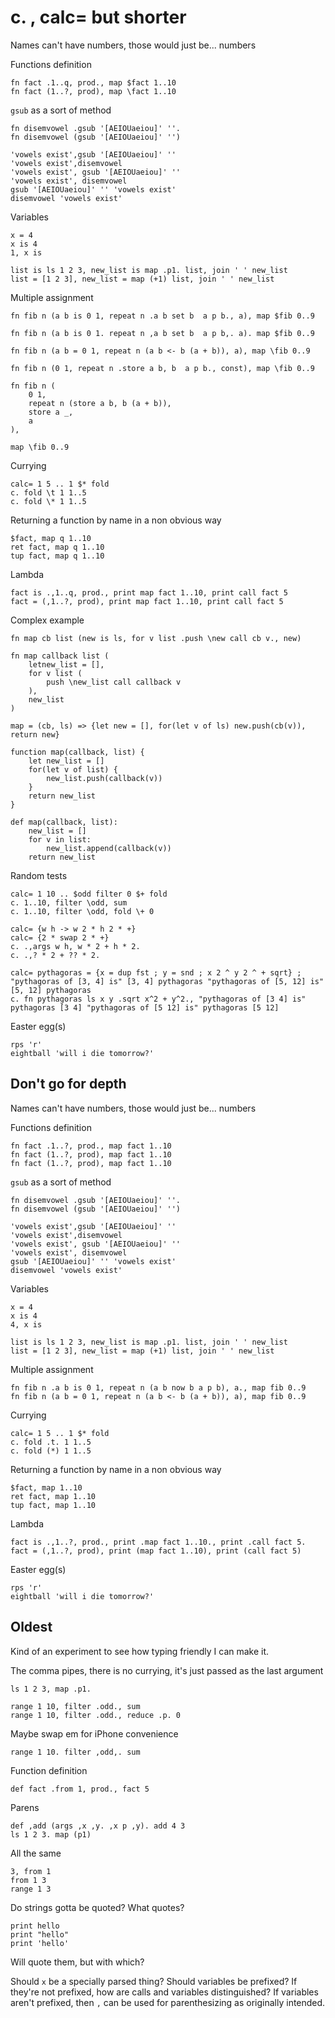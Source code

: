 # c. , calc= but shorter

Names can't have numbers, those would just be... numbers

Functions definition

```
fn fact .1..q, prod., map $fact 1..10
fn fact (1..?, prod), map \fact 1..10
```

`gsub` as a sort of method

```
fn disemvowel .gsub '[AEIOUaeiou]' ''.
fn disemvowel (gsub '[AEIOUaeiou]' '')

'vowels exist',gsub '[AEIOUaeiou]' ''
'vowels exist',disemvowel
'vowels exist', gsub '[AEIOUaeiou]' ''
'vowels exist', disemvowel
gsub '[AEIOUaeiou]' '' 'vowels exist'
disemvowel 'vowels exist'
```

Variables

```
x = 4
x is 4
1, x is

list is ls 1 2 3, new_list is map .p1. list, join ' ' new_list
list = [1 2 3], new_list = map (+1) list, join ' ' new_list
```

Multiple assignment

```
fn fib n (a b is 0 1, repeat n .a b set b  a p b., a), map $fib 0..9

fn fib n (a b is 0 1. repeat n ,a b set b  a p b,. a). map $fib 0..9

fn fib n (a b = 0 1, repeat n (a b <- b (a + b)), a), map \fib 0..9

fn fib n (0 1, repeat n .store a b, b  a p b., const), map \fib 0..9

fn fib n (
	0 1,
	repeat n (store a b, b (a + b)),
	store a _,
	a
),

map \fib 0..9
```

Currying

```
calc= 1 5 .. 1 $* fold
c. fold \t 1 1..5
c. fold \* 1 1..5
```

Returning a function by name in a non obvious way

```
$fact, map q 1..10
ret fact, map q 1..10
tup fact, map q 1..10
```

Lambda

```
fact is .,1..q, prod., print map fact 1..10, print call fact 5
fact = (,1..?, prod), print map fact 1..10, print call fact 5
```

Complex example

```
fn map cb list (new is ls, for v list .push \new call cb v., new)

fn map callback list (
	letnew_list = [],
	for v list (
		push \new_list call callback v
	),
	new_list
)

map = (cb, ls) => {let new = [], for(let v of ls) new.push(cb(v)), return new}

function map(callback, list) {
	let new_list = []
	for(let v of list) {
		new_list.push(callback(v))
	}
	return new_list
}

def map(callback, list):
	new_list = []
	for v in list:
		new_list.append(callback(v))
	return new_list
```

Random tests

```
calc= 1 10 .. $odd filter 0 $+ fold
c. 1..10, filter \odd, sum
c. 1..10, filter \odd, fold \+ 0

calc= {w h -> w 2 * h 2 * +}
calc= {2 * swap 2 * +}
c. .,args w h, w * 2 + h * 2.
c. .,? * 2 + ?? * 2.

calc= pythagoras = {x = dup fst ; y = snd ; x 2 ^ y 2 ^ + sqrt} ; "pythagoras of [3, 4] is" [3, 4] pythagoras "pythagoras of [5, 12] is" [5, 12] pythagoras
c. fn pythagoras ls x y .sqrt x^2 + y^2., "pythagoras of [3 4] is" pythagoras [3 4] "pythagoras of [5 12] is" pythagoras [5 12]
```

Easter egg(s)

```
rps 'r'
eightball 'will i die tomorrow?'
```

## Don't go for depth

Names can't have numbers, those would just be... numbers

Functions definition

```
fn fact .1..?, prod., map fact 1..10
fn fact (1..?, prod), map fact 1..10
fn fact (1..?, prod), map fact 1..10
```

`gsub` as a sort of method

```
fn disemvowel .gsub '[AEIOUaeiou]' ''.
fn disemvowel (gsub '[AEIOUaeiou]' '')

'vowels exist',gsub '[AEIOUaeiou]' ''
'vowels exist',disemvowel
'vowels exist', gsub '[AEIOUaeiou]' ''
'vowels exist', disemvowel
gsub '[AEIOUaeiou]' '' 'vowels exist'
disemvowel 'vowels exist'
```

Variables

```
x = 4
x is 4
4, x is

list is ls 1 2 3, new_list is map .p1. list, join ' ' new_list
list = [1 2 3], new_list = map (+1) list, join ' ' new_list
```

Multiple assignment

```
fn fib n .a b is 0 1, repeat n (a b now b a p b), a., map fib 0..9
fn fib n (a b = 0 1, repeat n (a b <- b (a + b)), a), map fib 0..9
```

Currying

```
calc= 1 5 .. 1 $* fold
c. fold .t. 1 1..5
c. fold (*) 1 1..5
```

Returning a function by name in a non obvious way

```
$fact, map 1..10
ret fact, map 1..10
tup fact, map 1..10
```

Lambda

```
fact is .,1..?, prod., print .map fact 1..10., print .call fact 5.
fact = (,1..?, prod), print (map fact 1..10), print (call fact 5)
```

Easter egg(s)

```
rps 'r'
eightball 'will i die tomorrow?'
```

## Oldest

Kind of an experiment to see how typing friendly I can make it.

The comma pipes, there is no currying, it's just passed as the last argument
```
ls 1 2 3, map .p1.

range 1 10, filter .odd., sum
range 1 10, filter .odd., reduce .p. 0
```

Maybe swap em for iPhone convenience
```
range 1 10. filter ,odd,. sum
```

Function definition
```
def fact .from 1, prod., fact 5
```

Parens
```
def ,add (args ,x ,y. ,x p ,y). add 4 3
ls 1 2 3. map (p1)
```

All the same
```
3, from 1
from 1 3
range 1 3
```

Do strings gotta be quoted? What quotes?
```
print hello
print "hello"
print 'hello'
```
Will quote them, but with which?

Should `x` be a specially parsed thing? Should variables be prefixed? If they're not prefixed, how are calls and variables distinguished? If variables aren't prefixed, then `,` can be used for parenthesizing as originally intended.